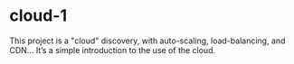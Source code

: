 # cloud-1
This project is a "cloud" discovery, with auto-scaling, load-balancing, and CDN... It’s a simple introduction to the use of the cloud.
